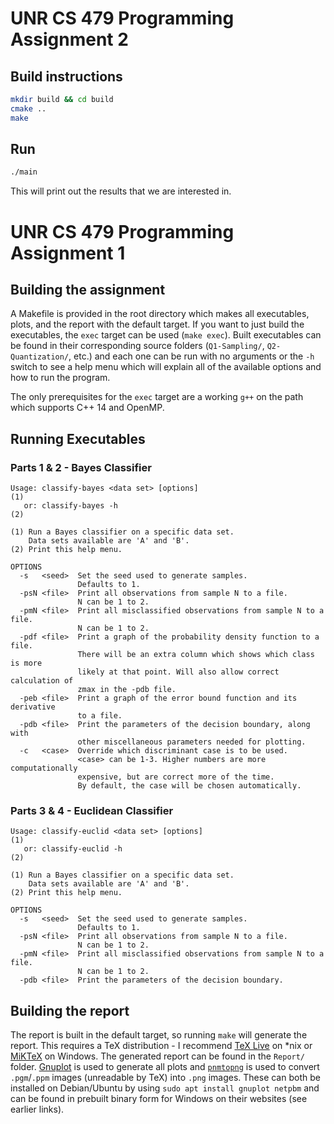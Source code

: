 
# UNR CS 479 Programming Assignment 2

## Build instructions

```bash
mkdir build && cd build
cmake ..
make
```

## Run

```bash
./main
```

This will print out the results that we are interested in.

# UNR CS 479 Programming Assignment 1

## Building the assignment
A Makefile is provided in the root directory which makes all executables, plots, and the report with the default target. If you want to just build the executables, the `exec` target can be used (`make exec`). Built executables can be found in their corresponding source folders (`Q1-Sampling/`, `Q2-Quantization/`, etc.) and each one can be run with no arguments or the `-h` switch to see a help menu which will explain all of the available options and how to run the program.

The only prerequisites for the `exec` target are a working `g++` on the path which supports C++ 14 and OpenMP.

## Running Executables

### Parts 1 & 2 - Bayes Classifier
```
Usage: classify-bayes <data set> [options]                            (1)
   or: classify-bayes -h                                              (2)

(1) Run a Bayes classifier on a specific data set.
    Data sets available are 'A' and 'B'.
(2) Print this help menu.

OPTIONS
  -s   <seed>  Set the seed used to generate samples.
               Defaults to 1.
  -psN <file>  Print all observations from sample N to a file.
               N can be 1 to 2.
  -pmN <file>  Print all misclassified observations from sample N to a file.
               N can be 1 to 2.
  -pdf <file>  Print a graph of the probability density function to a file.
               There will be an extra column which shows which class is more
               likely at that point. Will also allow correct calculation of
               zmax in the -pdb file.
  -peb <file>  Print a graph of the error bound function and its derivative
               to a file.
  -pdb <file>  Print the parameters of the decision boundary, along with
               other miscellaneous parameters needed for plotting.
  -c   <case>  Override which discriminant case is to be used.
               <case> can be 1-3. Higher numbers are more computationally
               expensive, but are correct more of the time.
               By default, the case will be chosen automatically.
```

### Parts 3 & 4 - Euclidean Classifier
```
Usage: classify-euclid <data set> [options]                            (1)
   or: classify-euclid -h                                              (2)

(1) Run a Bayes classifier on a specific data set.
    Data sets available are 'A' and 'B'.
(2) Print this help menu.

OPTIONS
  -s   <seed>  Set the seed used to generate samples.
               Defaults to 1.
  -psN <file>  Print all observations from sample N to a file.
               N can be 1 to 2.
  -pmN <file>  Print all misclassified observations from sample N to a file.
               N can be 1 to 2.
  -pdb <file>  Print the parameters of the decision boundary.
```

## Building the report
The report is built in the default target, so running `make` will generate the report. This requires a TeX distribution - I recommend [TeX Live](https://www.tug.org/texlive/) on *nix or [MiKTeX](https://miktex.org/) on Windows. The generated report can be found in the `Report/` folder. [Gnuplot](http://www.gnuplot.info/) is used to generate all plots and [`pnmtopng`](http://netpbm.sourceforge.net/doc/pnmtopng.html) is used to convert `.pgm`/`.ppm` images (unreadable by TeX) into `.png` images. These can both be installed on Debian/Ubuntu by using `sudo apt install gnuplot netpbm` and can be found in prebuilt binary form for Windows on their websites (see earlier links).